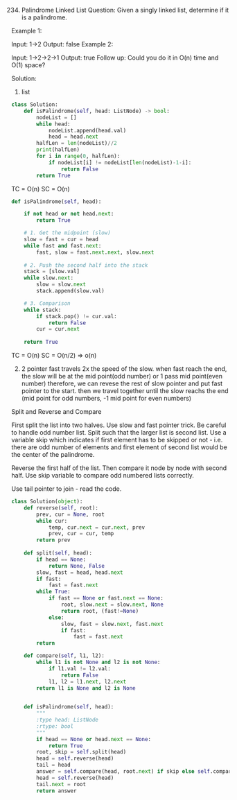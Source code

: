 234. Palindrome Linked List
Question:
Given a singly linked list, determine if it is a palindrome.

Example 1:

Input: 1->2
Output: false
Example 2:

Input: 1->2->2->1
Output: true
Follow up:
Could you do it in O(n) time and O(1) space?

Solution:
1. list
```python
class Solution:
    def isPalindrome(self, head: ListNode) -> bool:
        nodeList = []
        while head:
            nodeList.append(head.val)
            head = head.next
        halfLen = len(nodeList)//2
        print(halfLen)
        for i in range(0, halfLen):
            if nodeList[i] != nodeList[len(nodeList)-1-i]:
                return False
        return True
```
TC = O(n)
SC = O(n)
```python
def isPalindrome(self, head):

    if not head or not head.next:
        return True

    # 1. Get the midpoint (slow)
    slow = fast = cur = head
    while fast and fast.next:
        fast, slow = fast.next.next, slow.next
    
    # 2. Push the second half into the stack
    stack = [slow.val]
    while slow.next:
        slow = slow.next
        stack.append(slow.val)

    # 3. Comparison
    while stack:
        if stack.pop() != cur.val:
            return False
        cur = cur.next
    
    return True
```
TC = O(n)
SC = O(n/2) => o(n)

2. 2 pointer
    fast travels 2x the speed of the slow.
    when fast reach the end, the slow will be at the mid point(odd number) or 1 pass mid point(even number)
    therefore, we can revese the rest of slow pointer and put fast pointer to the start.
    then we travel together until the slow reachs the end (mid point for odd numbers, -1 mid point for even numbers)

Split and Reverse and Compare

First split the list into two halves. Use slow and fast pointer trick.
Be careful to handle odd number list. Split such that the larger list is second list.
Use a variable skip which indicates if first element has to be skipped or not - i.e. there are odd number of elements and first element of second list would be the center of the palindrome.

Reverse the first half of the list. Then compare it node by node with second half. Use skip variable to compare odd numbered lists correctly.

Use tail pointer to join - read the code.
```python
class Solution(object):
    def reverse(self, root):
        prev, cur = None, root
        while cur:
            temp, cur.next = cur.next, prev
            prev, cur = cur, temp
        return prev
    
    def split(self, head):
        if head == None:
            return None, False
        slow, fast = head, head.next
        if fast:
            fast = fast.next
        while True:
            if fast == None or fast.next == None:
                root, slow.next = slow.next, None
                return root, (fast!=None)
            else:
                slow, fast = slow.next, fast.next
                if fast:
                    fast = fast.next
        return

    def compare(self, l1, l2):
        while l1 is not None and l2 is not None:
            if l1.val != l2.val:
                return False
            l1, l2 = l1.next, l2.next
        return l1 is None and l2 is None
            

    def isPalindrome(self, head):
        """
        :type head: ListNode
        :rtype: bool
        """
        if head == None or head.next == None:
            return True
        root, skip = self.split(head)
        head = self.reverse(head)
        tail = head
        answer = self.compare(head, root.next) if skip else self.compare(head, root)
        head = self.reverse(head)
        tail.next = root
        return answer
```